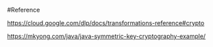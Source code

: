 #Reference

https://cloud.google.com/dlp/docs/transformations-reference#crypto

https://mkyong.com/java/java-symmetric-key-cryptography-example/

